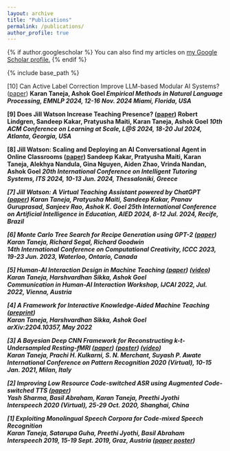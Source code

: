 ```yaml
---
layout: archive
title: "Publications"
permalink: /publications/
author_profile: true
---
```


{% if author.googlescholar %}
  You can also find my articles on <u><a href="{{author.googlescholar}}">my Google Scholar profile</a>.</u>
{% endif %}

{% include base_path %}

<!-- 
	***********************************************
	NEVER EVER FORGET DOUBLE SPACE AFTER EACH LINE.
	***********************************************
 -->

[10] Can Active Label Correction Improve LLM-based Modular AI Systems? ([paper](https://arxiv.org/abs/2401.05467))
<b>Karan Taneja<b>, Ashok Goel
<i>Empirical Methods in Natural Language Processing, EMNLP 2024, 12-16 Nov. 2024 Miami, Florida, USA</i>

[9] Does Jill Watson Increase Teaching Presence? ([paper](https://dl.acm.org/doi/abs/10.1145/3657604.3664679))
Robert Lindgren, Sandeep Kakar, Pratyusha Maiti, <b>Karan Taneja</b>, Ashok Goel
<i>10th ACM Conference on Learning at Scale, L@S 2024, 18-20 Jul 2024, Atlanta, Georgia, USA</i>

[8] Jill Watson: Scaling and Deploying an AI Conversational Agent in Online Classrooms ([paper](https://link.springer.com/chapter/10.1007/978-3-031-63028-6_7))
Sandeep Kakar, Pratyusha Maiti, <b>Karan Taneja</b>, Alekhya Nandula, Gina Nguyen, Aiden Zhao, Vrinda Nandan, Ashok Goel
<i> 20th International Conference on Intelligent Tutoring Systems, ITS 2024, 10-13 Jun. 2024, Thessaloniki, Greece<i>

[7] Jill Watson: A Virtual Teaching Assistant powered by ChatGPT ([paper](https://link.springer.com/chapter/10.1007/978-3-031-64302-6_23))
<b>Karan Taneja</b>, Pratyusha Maiti, Sandeep Kakar, Pranav Guruprasad, Sanjeev Rao, Ashok K. Goel
<i>25th International Conference on Artificial Intelligence in Education, AIED 2024, 8-12 Jul. 2024, Recife, Brazil<i>

[6] Monte Carlo Tree Search for Recipe Generation using GPT-2 ([paper](/files/recipe-generation-paper-iccc23.pdf))  
<b>Karan Taneja</b>, Richard Segal, Richard Goodwin  
<i>14th International Conference on Computational Creativity, ICCC 2023, 19-23 Jun. 2023, Waterloo, Ontario, Canada</i>  

[5] Human-AI Interaction Design in Machine Teaching ([paper](https://arxiv.org/abs/2206.05182)) ([video](https://youtu.be/2oAD_YKMq30))  
<b>Karan Taneja</b>, Harshvardhan Sikka, Ashok Goel  
<i>Communication in Human-AI Interaction Workshop, IJCAI 2022, Jul. 2022, Vienna, Austria</i>  

[4] A Framework for Interactive Knowledge-Aided Machine Teaching ([preprint](https://arxiv.org/abs/2204.10357))  
<b>Karan Taneja</b>, Harshvardhan Sikka, Ashok Goel  
<i>arXiv:2204.10357, May 2022</i>  

[3] A Bayesian Deep CNN Framework for Reconstructing k-t-Undersampled Resting-fMRI ([paper](/files/fmri2020-preprint.pdf)) ([poster](/files/ICPR2020_2323_Poster.pdf)) ([video](https://youtu.be/G7fm7rPV_qg))  
<b>Karan Taneja</b>, Prachi H. Kulkarni, S. N. Merchant, Suyash P. Awate  
<i>International Conference on Pattern Recognition 2020 (Virtual), 10-15 Jan. 2021, Milan, Italy</i>  

[2] Improving Low Resource Code-switched ASR using Augmented Code-switched TTS ([paper](https://arxiv.org/pdf/2010.05549.pdf))  
Yash Sharma, Basil Abraham, <b>Karan Taneja</b>, Preethi Jyothi    
<i>Interspeech 2020 (Virtual), 25-29 Oct. 2020, Shanghai, China</i>  

[1] Exploiting Monolingual Speech Corpora for Code-mixed Speech Recognition  
<b>Karan Taneja</b>, Satarupa Guha, Preethi Jyothi, Basil Abraham  
<i>Interspeech 2019, 15-19 Sept. 2019, Graz, Austria</i> ([paper](https://www.isca-speech.org/archive/Interspeech_2019/pdfs/1959.pdf) [poster](/files/cm-asr-2019-poster.pdf))  

<!-- {% for post in site.publications reversed %}
  {% include archive-single.html %}
{% endfor %} -->
